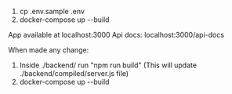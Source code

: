 1. cp .env.sample .env
2. docker-compose up --build

App available at localhost:3000
Api docs: localhost:3000/api-docs

When made any change:
1. Inside ./backend/ run "npm run build"  (This will update ./backend/compiled/server.js file)
2. docker-compose up --build
